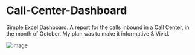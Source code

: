 # Call-Center-Dashboard
Simple Excel Dashboard.
A report for the calls inbound in a Call Center, in the month of October.
My plan was to make it informative & Vivid.

![image](https://github.com/Moh4mmedSuf/Call-Center-Dashboard/assets/133021629/2e201446-a329-4b94-9703-5c1519200288)



